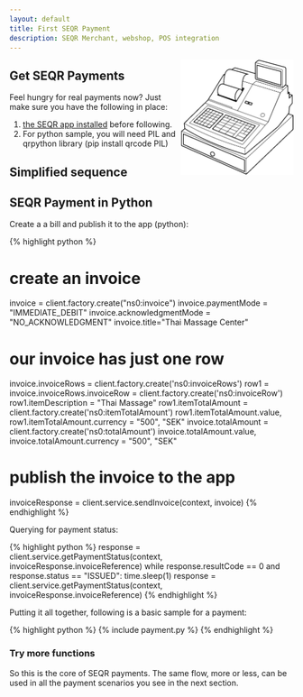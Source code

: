 ```yaml
---
layout: default
title: First SEQR Payment
description: SEQR Merchant, webshop, POS integration
---
```


<img src="/assets/images/cash_register_bw.png" align="right" width="200px"/>

## Get SEQR Payments

Feel hungry for real payments now? Just make sure you have the following in place:
1. [the SEQR app installed](../app/) before following.
2. For python sample, you will need PIL and qrpython library (pip install qrcode PIL)

## Simplified sequence

<script src="/assets/javascripts/raphael-min.js">
</script>
<script src="/assets/javascripts/underscore-min.js">
</script>
<script src="/assets/javascripts/sequence-diagram-min.js">
</script>

<div id="diagram">
</div>
<script>
  var diagram = Diagram.parse(
    "Cashregister->SEQR: sendInvoice\n" + 
    "Cashregister->SEQR: poll customer actions\n" +
    "SEQR->Cashregister: wait until you get PAID\n" +
    "App->SEQR: ask for invoice at QR-code\n" +
    "SEQR->App: retry until you get SUCCESS\n" +
    "App->SEQR: payment\n"+
    "SEQR->Cashregister: PAID\n"
    "SEQR->App: Done (show receipt)\n"+
  );
  diagram.drawSVG("diagram", {theme: 'hand'});
</script>

## SEQR Payment in Python

Create a a bill and publish it to the app (python): 

{% highlight python %}
# create an invoice
invoice = client.factory.create("ns0:invoice")
invoice.paymentMode = "IMMEDIATE_DEBIT"
invoice.acknowledgmentMode = "NO_ACKNOWLEDGMENT"
invoice.title="Thai Massage Center"
# our invoice has just one row
invoice.invoiceRows = client.factory.create('ns0:invoiceRows')
row1 = invoice.invoiceRows.invoiceRow = client.factory.create('ns0:invoiceRow')
row1.itemDescription = "Thai Massage"
row1.itemTotalAmount = client.factory.create('ns0:itemTotalAmount')
row1.itemTotalAmount.value, row1.itemTotalAmount.currency = "500", "SEK"
invoice.totalAmount = client.factory.create('ns0:totalAmount')
invoice.totalAmount.value, invoice.totalAmount.currency = "500", "SEK"
# publish the invoice to the app
invoiceResponse = client.service.sendInvoice(context, invoice)
{% endhighlight %}

Querying for payment status:

{% highlight python %}
response = client.service.getPaymentStatus(context,
            invoiceResponse.invoiceReference)
while response.resultCode == 0 and response.status == "ISSUED":
    time.sleep(1)
    response = client.service.getPaymentStatus(context,
                invoiceResponse.invoiceReference)
{% endhighlight %}

Putting it all together, following is a basic sample for a payment:

{% highlight python %}
{% include payment.py %}
{% endhighlight %}
 
### Try more functions
So this is the core of SEQR payments. The same flow, more or less, can be used
in all the payment scenarios you see in the next section.
